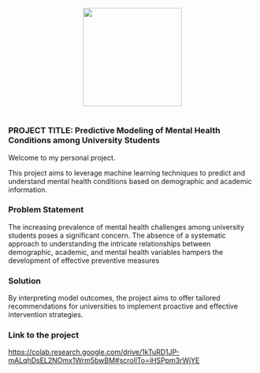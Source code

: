 <p align = "center" draggable=”false” ><img src="https://encrypted-tbn0.gstatic.com/images?q=tbn:ANd9GcR8HNB-ex4xb4H3-PXRcywP5zKC_3U8VzQTPA&usqp=CAU" 
     width="200px"
     height="auto"/>
</p>



# <h1 align="center" id="heading"> 
</h1>


 

### PROJECT TITLE: Predictive Modeling of Mental Health Conditions among University Students
Welcome to my personal project.

This project aims to leverage machine learning techniques to predict and understand mental health conditions based on demographic and academic information.

### Problem Statement

The increasing prevalence of mental health challenges among university students poses a significant concern. The absence of a systematic approach to understanding the intricate relationships between demographic, academic, and mental health variables hampers the development of effective preventive measures

### Solution

By interpreting model outcomes, the project aims to offer tailored recommendations for universities to implement proactive and effective intervention strategies. 

### Link to the project 
https://colab.research.google.com/drive/1kTuRD1JP-mALqhDsEL2NOmx1Wrm5bwBM#scrollTo=iHSPpm3rWjYE

 



